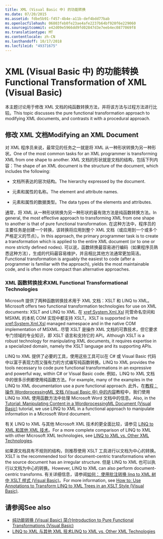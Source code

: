 ```yaml
---
title: XML (Visual Basic 中) 的功能转换
ms.date: 07/20/2015
ms.assetid: fdbe5b91-f457-4b4e-a11b-def4bdd77bab
ms.openlocfilehash: 06803feb0fe23ae4afe2237b64bf920f6e229060
ms.sourcegitcommit: e42d09e5966dd9fd02847d3e7eeb4ec0877069f8
ms.translationtype: MT
ms.contentlocale: zh-CN
ms.lasthandoff: 10/17/2018
ms.locfileid: "49371675"
---
```

# <a name="functional-transformation-of-xml-visual-basic"></a><span data-ttu-id="92bb5-102">XML (Visual Basic 中) 的功能转换</span><span class="sxs-lookup"><span data-stu-id="92bb5-102">Functional Transformation of XML (Visual Basic)</span></span>
<span data-ttu-id="92bb5-103">本主题讨论用于修改 XML 文档的纯函数转换方法，并将该方法与过程方法进行比较。</span><span class="sxs-lookup"><span data-stu-id="92bb5-103">This topic discusses the pure functional transformation approach to modifying XML documents, and contrasts it with a procedural approach.</span></span>  
  
## <a name="modifying-an-xml-document"></a><span data-ttu-id="92bb5-104">修改 XML 文档</span><span class="sxs-lookup"><span data-stu-id="92bb5-104">Modifying an XML Document</span></span>  
 <span data-ttu-id="92bb5-105">对 XML 程序员来说，最常见的任务之一就是将 XML 从一种形状转换为另一种形状。</span><span class="sxs-lookup"><span data-stu-id="92bb5-105">One of the most common tasks for an XML programmer is transforming XML from one shape to another.</span></span> <span data-ttu-id="92bb5-106">XML 文档的形状就是文档的结构，包括下列内容：</span><span class="sxs-lookup"><span data-stu-id="92bb5-106">The shape of an XML document is the structure of the document, which includes the following:</span></span>  
  
-   <span data-ttu-id="92bb5-107">文档所表达的层次结构。</span><span class="sxs-lookup"><span data-stu-id="92bb5-107">The hierarchy expressed by the document.</span></span>  
  
-   <span data-ttu-id="92bb5-108">元素和属性的名称。</span><span class="sxs-lookup"><span data-stu-id="92bb5-108">The element and attribute names.</span></span>  
  
-   <span data-ttu-id="92bb5-109">元素和属性的数据类型。</span><span class="sxs-lookup"><span data-stu-id="92bb5-109">The data types of the elements and attributes.</span></span>  
  
 <span data-ttu-id="92bb5-110">通常，将 XML 从一种形状转换为另一种形状的最有效方法是纯函数转换方法。</span><span class="sxs-lookup"><span data-stu-id="92bb5-110">In general, the most effective approach to transforming XML from one shape to another is that of pure functional transformation.</span></span> <span data-ttu-id="92bb5-111">在这种方法中，程序员的主要任务是创建一个转换，该转换将应用到整个 XML 文档（或应用到一个或多个严格定义的节点）。</span><span class="sxs-lookup"><span data-stu-id="92bb5-111">In this approach, the primary programmer task is to create a transformation which is applied to the entire XML document (or to one or more strictly defined nodes).</span></span> <span data-ttu-id="92bb5-112">可以说，函数转换最容易进行编码（如果程序员熟悉这种方法），生成的代码最容易维护，并且相比其他方法通常更加简洁。</span><span class="sxs-lookup"><span data-stu-id="92bb5-112">Functional transformation is arguably the easiest to code (after a programmer is familiar with the approach), yields the most maintainable code, and is often more compact than alternative approaches.</span></span>  
  
### <a name="xml-functional-transformational-technologies"></a><span data-ttu-id="92bb5-113">XML 函数转换技术</span><span class="sxs-lookup"><span data-stu-id="92bb5-113">XML Functional Transformational Technologies</span></span>  
 <span data-ttu-id="92bb5-114">Microsoft 提供了两种函数转换技术用于 XML 文档：XSLT 和 LINQ to XML。</span><span class="sxs-lookup"><span data-stu-id="92bb5-114">Microsoft offers two functional transformation technologies for use on XML documents: XSLT and LINQ to XML.</span></span> <span data-ttu-id="92bb5-115">在 <xref:System.Xml.Xsl> 托管命名空间和 MSXML 的本机 COM 实现中都支持 XSLT。</span><span class="sxs-lookup"><span data-stu-id="92bb5-115">XSLT is supported in the <xref:System.Xml.Xsl> managed namespace and in the native COM implementation of MSXML.</span></span> <span data-ttu-id="92bb5-116">尽管 XSLT 是操作 XML 文档的可靠技术，但它要求专门领域的专业知识，即 XSLT 语言和支持它的 API。</span><span class="sxs-lookup"><span data-stu-id="92bb5-116">Although XSLT is a robust technology for manipulating XML documents, it requires expertise in a specialized domain, namely the XSLT language and its supporting APIs.</span></span>  
  
 <span data-ttu-id="92bb5-117">LINQ to XML 提供了必要的工具，使用这些工具可以在 C# 或 Visual Basic 代码中以富于表现力而又强有力的方式编写纯函数转换。</span><span class="sxs-lookup"><span data-stu-id="92bb5-117">LINQ to XML provides the tools necessary to code pure functional transformations in an expressive and powerful way, within C# or Visual Basic code.</span></span> <span data-ttu-id="92bb5-118">例如，LINQ to XML 文档中的很多示例都使用纯函数方法。</span><span class="sxs-lookup"><span data-stu-id="92bb5-118">For example, many of the examples in the LINQ to XML documentation use a pure functional approach.</span></span> <span data-ttu-id="92bb5-119">此外，在[教程： 操作 WordprocessingML 文档 (Visual Basic 中) 中的内容](../../../../visual-basic/programming-guide/concepts/linq/tutorial-manipulating-content-in-a-wordprocessingml-document.md)教程中，我们使用 LINQ to XML 使用函数方法中处理 Microsoft Word 文档中的信息。</span><span class="sxs-lookup"><span data-stu-id="92bb5-119">Also, in the [Tutorial: Manipulating Content in a WordprocessingML Document (Visual Basic)](../../../../visual-basic/programming-guide/concepts/linq/tutorial-manipulating-content-in-a-wordprocessingml-document.md) tutorial, we use LINQ to XML in a functional approach to manipulate information in a Microsoft Word document.</span></span>  
  
 <span data-ttu-id="92bb5-120">有关 LINQ to XML 与其他 Microsoft XML 技术的更全面比较，请参见 [LINQ to XML 和其他 XML 技术](../../../../visual-basic/programming-guide/concepts/linq/linq-to-xml-vs-other-xml-technologies.md)。</span><span class="sxs-lookup"><span data-stu-id="92bb5-120">For a more complete comparison of LINQ to XML with other Microsoft XML technologies, see [LINQ to XML vs. Other XML Technologies](../../../../visual-basic/programming-guide/concepts/linq/linq-to-xml-vs-other-xml-technologies.md).</span></span>  
  
 <span data-ttu-id="92bb5-121">如果源文档具有不规则的结构，则推荐使用 XSLT 工具进行以文档为中心的转换。</span><span class="sxs-lookup"><span data-stu-id="92bb5-121">XSLT is the recommended tool for  document-centric transformations when the source document has an irregular structure.</span></span> <span data-ttu-id="92bb5-122">但是 LINQ to XML 也可以执行以文档为中心的转换。</span><span class="sxs-lookup"><span data-stu-id="92bb5-122">However, LINQ to XML can also perform document-centric transforms.</span></span> <span data-ttu-id="92bb5-123">有关详细信息，请参阅[如何： 使用批注转换 linq to XML 树中 XSLT 样式 (Visual Basic)](../../../../visual-basic/programming-guide/concepts/linq/how-to-use-annotation-trees-to-transform-linq-to-xml-trees-in-an-xslt-style.md)。</span><span class="sxs-lookup"><span data-stu-id="92bb5-123">For more information, see [How to: Use Annotations to Transform LINQ to XML Trees in an XSLT Style (Visual Basic)](../../../../visual-basic/programming-guide/concepts/linq/how-to-use-annotation-trees-to-transform-linq-to-xml-trees-in-an-xslt-style.md).</span></span>  
  
## <a name="see-also"></a><span data-ttu-id="92bb5-124">请参阅</span><span class="sxs-lookup"><span data-stu-id="92bb5-124">See also</span></span>

- [<span data-ttu-id="92bb5-125">纯功能转换 (Visual Basic) 简介</span><span class="sxs-lookup"><span data-stu-id="92bb5-125">Introduction to Pure Functional Transformations (Visual Basic)</span></span>](../../../../visual-basic/programming-guide/concepts/linq/introduction-to-pure-functional-transformations.md)  
- [<span data-ttu-id="92bb5-126">LINQ to XML 与其他 XML 技术</span><span class="sxs-lookup"><span data-stu-id="92bb5-126">LINQ to XML vs. Other XML Technologies</span></span>](../../../../visual-basic/programming-guide/concepts/linq/linq-to-xml-vs-other-xml-technologies.md)
